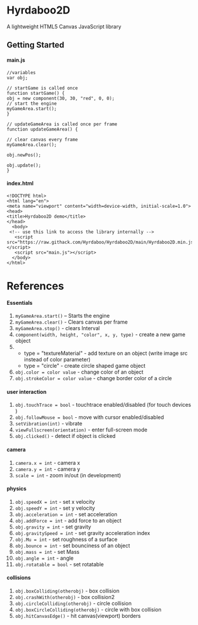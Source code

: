 # Hyrdaboo2D
A lightweight HTML5 Canvas JavaScript library

## Getting Started

#### main.js
```
//variables
var obj;

// startGame is called once
function startGame() {
obj = new component(30, 30, "red", 0, 0);
// start the engine
myGameArea.start();
} 

// updateGameArea is called once per frame
function updateGameArea() {

// clear canvas every frame
myGameArea.clear();

obj.newPos();

obj.update();
} 
```
#### index.html
```
<!DOCTYPE html>
<html lang="en">
<meta name="viewport" content="width=device-width, initial-scale=1.0">
<head>
<title>Hyrdaboo2D demo</title>
</head>
  <body>
 <!-- use this link to access the library internally -->
   <script src="https://raw.githack.com/Hyrdaboo/Hyrdaboo2D/main/Hyrdaboo2D.min.js"></script>
   <script src="main.js"></script>
  </body>
</html>

```

# References

#### Essentials

1. ```myGameArea.start()``` – Starts the engine
1. ```myGameArea.clear()``` - Clears canvas per frame
1. ```myGameArea.stop()``` - clears Interval
1. ```component(width, height, "color", x, y, type)``` - create a new game object
1. * type = "textureMaterial" - add texture on an object (write image src instead of color parameter) 
   * type = "circle" - create circle shaped game object
1. ```obj.color = color value``` - change color of an object 
1. ```obj.strokeColor = color value``` - change border color of a circle

#### user interaction

1. ```obj.touchTrace = bool``` - touchtrace enabled/disabled (for touch devices ) 
1. ```obj.followMouse = bool``` - move with cursor enabled/disabled
1. ```setVibration(int)``` - vibrate
1. ```viewFullscreen(orientation)``` - enter full-screen mode
1. ```obj.clicked()``` - detect if object is clicked

#### camera

1. ```camera.x = int``` - camera x
1. ```camera.y = int``` - camera y
1. ```scale = int``` - zoom in/out (in development) 

#### physics 

1. ```obj.speedX = int``` - set x velocity 
1. ```obj.speedY = int``` - set y velocity  
1. ```obj.acceleration = int``` - set acceleration
1. ```obj.addForce = int``` - add force to an object
1. ```obj.gravity = int``` - set gravity
1. ```obj.gravitySpeed = int``` - set gravity acceleration index
1. ```obj.Mu = int``` - set roughness of a surface
1. ```obj.bounce = int``` - set bounciness of an object 
1. ```obj.mass = int``` - set Mass
1. ```obj.angle = int``` - angle
1. ```obj.rotatable = bool``` - set rotatable

#### collisions 

1. ```obj.boxColliding(otherobj)``` - box collision 
1. ```obj.crashWith(otherobj)``` - box collision2
1. ```obj.circleColliding(otherobj)``` - circle collision 
1. ```obj.boxCircleColliding(otherobj)``` - circle with box collision
1. ```obj.hitCanvasEdge()``` - hit canvas(viewport) borders



